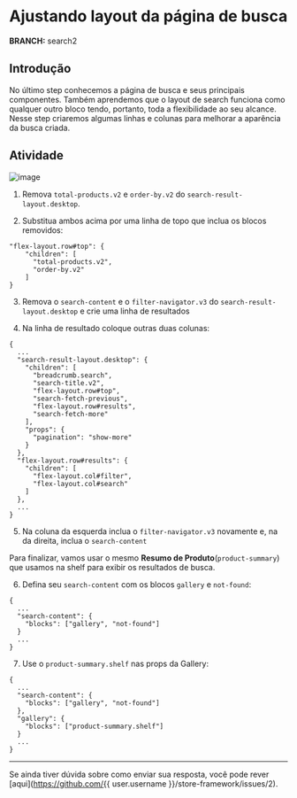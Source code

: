 # Ajustando layout da página de busca

**BRANCH:** search2

## Introdução  

No último step conhecemos a página de busca e seus principais componentes. Também aprendemos que o layout de search funciona como qualquer outro bloco tendo, portanto, toda a flexibilidade ao seu alcance. Nesse step criaremos algumas linhas e colunas para melhorar a aparência da busca criada. 

## Atividade

![image](https://user-images.githubusercontent.com/18701182/69843559-db088200-1246-11ea-8873-8651dd973be9.png)

1. Remova `total-products.v2` e `order-by.v2` do `search-result-layout.desktop`. 

2. Substitua ambos acima por uma linha de topo que inclua os blocos removidos:
  ```
  "flex-layout.row#top": { 
      "children": [
        "total-products.v2",
        "order-by.v2"
      ]
  }
  ```
3. Remova o `search-content` e o `filter-navigator.v3` do `search-result-layout.desktop` e crie uma linha de resultados 

4. Na linha de resultado coloque outras duas colunas:
```
{
  ...
  "search-result-layout.desktop": {
    "children": [
      "breadcrumb.search",
      "search-title.v2",
      "flex-layout.row#top",
      "search-fetch-previous",
      "flex-layout.row#results",
      "search-fetch-more"
    ],
    "props": {
      "pagination": "show-more"
    }
  },
  "flex-layout.row#results": { 
    "children": [ 
      "flex-layout.col#filter",
      "flex-layout.col#search"
    ]
  },
  ...
}
```

5. Na coluna da esquerda inclua o `filter-navigator.v3` novamente e, na da direita, inclua o `search-content`  

Para finalizar, vamos usar o mesmo **Resumo de Produto**(`product-summary`) que usamos na shelf para exibir os resultados de busca.

6. Defina seu `search-content` com os blocos `gallery` e `not-found`:

```
{
  ...
  "search-content": { 
    "blocks": ["gallery", "not-found"]
  }
  ...
}
```

7. Use o `product-summary.shelf` nas props da Gallery:
```
{
  ...
  "search-content": { 
    "blocks": ["gallery", "not-found"]
  },
  "gallery": {
    "blocks": ["product-summary.shelf"]
  }
  ...
}
```

----

Se ainda tiver dúvida sobre como enviar sua resposta, você pode rever [aqui](https://github.com/{{ user.username }}/store-framework/issues/2).


